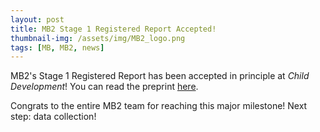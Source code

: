 ```yaml
---
layout: post
title: MB2 Stage 1 Registered Report Accepted!
thumbnail-img: /assets/img/MB2_logo.png
tags: [MB, MB2, news]
---
```


MB2's Stage 1 Registered Report has been accepted in principle at <i>Child Development</i>! You can read the preprint [here](https://psyarxiv.com/x4jbm). 

Congrats to the entire MB2 team for reaching this major milestone! Next step: data collection!
